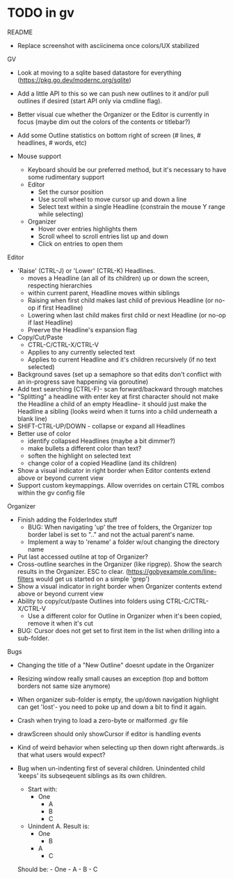 # TODO in gv

README
* Replace screenshot with asciicinema once colors/UX stabilized

GV
* Look at moving to a sqlite based datastore for everything (https://pkg.go.dev/modernc.org/sqlite)
* Add a little API to this so we can push new outlines to it and/or pull outlines if desired (start API only via cmdline flag).
* Better visual cue whether the Organizer or the Editor is currently in focus (maybe dim out the colors of the contents or titlebar?)
* Add some Outline statistics on bottom right of screen (# lines, # headlines, # words, etc)

* Mouse support
  * Keyboard should be our preferred method, but it's necessary to have some rudimentary support
  * Editor
    * Set the cursor position
    * Use scroll wheel to move cursor up and down a line
    * Select text within a single Headline (constrain the mouse Y range while selecting)
  * Organizer
    * Hover over entries highlights them
    * Scroll wheel to scroll entries list up and down
    * Click on entries to open them

Editor
* 'Raise' (CTRL-J) or 'Lower' (CTRL-K) Headlines.
  * moves a Headline (an all of its children) up or down the screen, respecting hierarchies
  * within current parent, Headline moves within siblings
  * Raising when first child makes last child of previous Headline (or no-op if first Headline)
  * Lowering when last child makes first child or next Headline (or no-op if last Headline)
  * Preerve the Headline's expansion flag
* Copy/Cut/Paste
  * CTRL-C/CTRL-X/CTRL-V
  * Applies to any currently selected text 
  * Applies to current Headline and it's children recursively (if no text selected)
* Background saves (set up a semaphore so that edits don't conflict with an in-progress save happening via goroutine)
* Add text searching (CTRL-F)- scan forward/backward through matches
* "Splitting" a headline with enter key at first character should not make the Headline a child of an empty Headline- it should just make the Headline a sibling (looks weird when it turns into a child underneath a blank line)
* SHIFT-CTRL-UP/DOWN - collapse or expand all Headlines
* Better use of color
    * identify collapsed Headlines (maybe a bit dimmer?)
    * make bullets a different color than text?
    * soften the highlight on selected text
    * change color of a copied Headline (and its children)
* Show a visual indicator in right border when Editor contents extend above or beyond current view
* Support custom keymappings.  Allow overrides on certain CTRL combos within the gv config file

Organizer
* Finish adding the FolderIndex stuff
  * BUG: When navigating 'up' the tree of folders, the Organizer top border label is set to ".." and not the actual parent's name.
  * Implement a way to 'rename' a folder w/out changing the directory name
* Put last accessed outilne at top of Organizer?
* Cross-outline searches in the Organizer (like ripgrep).  Show the search results in the Organizer.  ESC to clear.  (https://gobyexample.com/line-filters would get us started on a simple 'grep')
* Show a visual indicator in right border when Organizer contents extend above or beyond current view
* Ability to copy/cut/paste Outlines into folders using CTRL-C/CTRL-X/CTRL-V
  * Use a different color for Outline in Organizer when it's been copied, remove it when it's cut
* BUG: Cursor does not get set to first item in the list when drilling into a sub-folder.

Bugs
* Changing the title of a "New Outline" doesnt update in the Organizer
* Resizing window really small causes an exception (top and bottom borders not same size anymore)
* When organizer sub-folder is empty, the up/down navigation highlight can get 'lost'- you need to poke up and down a bit to find it again.
* Crash when trying to load a zero-byte or malformed .gv file
* drawScreen should only showCursor if editor is handling events
* Kind of weird behavior when selecting up then down right afterwards..is that what users would expect?
* Bug when un-indenting first of several children.  Unindented child 'keeps' its subseqeuent siblings as its own children.
    * Start with:
        - One
          - A
          - B
          - C
    * Unindent A.  Result is:
        - One
          - B
        - A
          - C
    
    Should be:
        - One
        - A
          - B
          - C       
